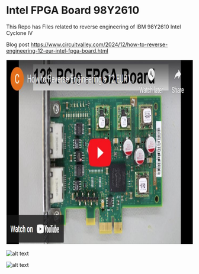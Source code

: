 # Intel FPGA Board 98Y2610
This Repo has Files related to reverse engineering of IBM 98Y2610 Intel Cyclone IV 

Blog post 
https://www.circuitvalley.com/2024/12/how-to-reverse-engineering-12-eur-intel-fpga-board.html

 <a href="https://www.youtube.com/watch?v=8liWiCM8JM4">
<img src="https://raw.githubusercontent.com/circuitvalley/Intel_FPGA_Board_98Y2610/refs/heads/main/Images/Intel_FPGA_Board_reverse_engineering%20%20(3).JPG" alt="ADR1399" width="830" height="500">
</a>

![alt text](https://raw.githubusercontent.com/circuitvalley/Intel_FPGA_Board_98Y2610/refs/heads/main/Images/Intel_FPGA_Board_reverse_engineering%20%20(1).JPG)

![alt text](https://raw.githubusercontent.com/circuitvalley/Intel_FPGA_Board_98Y2610/refs/heads/main/Images/Intel_FPGA_Board_reverse_engineering%20%20(2).JPG)

